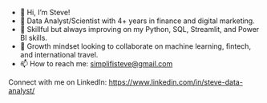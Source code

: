 - 👋 Hi, I’m Steve!
- 🌱 Data Analyst/Scientist with 4+ years in finance and digital marketing.
- 👀 Skillful but always improving on my Python, SQL, Streamlit, and Power BI skills.
- 💞️ Growth mindset looking to collaborate on machine learning, fintech, and international travel.
- 📫 How to reach me: simplifisteve@gmail.com

Connect with me on LinkedIn: https://www.linkedin.com/in/steve-data-analyst/

<!---
simplifisteve/simplifisteve is a ✨ special ✨ repository because its `README.md` (this file) appears on your GitHub profile.
You can click the Preview link to take a look at your changes.
--->
